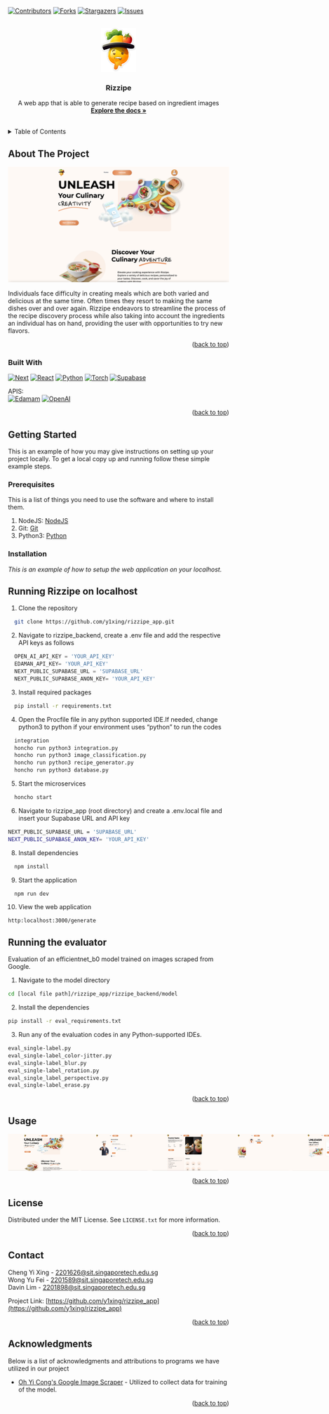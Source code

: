 <!-- Improved compatibility of back to top link: See: https://github.com/othneildrew/Best-README-Template/pull/73 -->
<a name="readme-top"></a>
<!--
*** Thanks for checking out the Best-README-Template. If you have a suggestion
*** that would make this better, please fork the repo and create a pull request
*** or simply open an issue with the tag "enhancement".
*** Don't forget to give the project a star!
*** Thanks again! Now go create something AMAZING! :D
-->



<!-- PROJECT SHIELDS -->
<!--
*** I'm using markdown "reference style" links for readability.
*** Reference links are enclosed in brackets [ ] instead of parentheses ( ).
*** See the bottom of this document for the declaration of the reference variables
*** for contributors-url, forks-url, etc. This is an optional, concise syntax you may use.
*** https://www.markdownguide.org/basic-syntax/#reference-style-links
-->
[![Contributors][contributors-shield]][contributors-url]
[![Forks][forks-shield]][forks-url]
[![Stargazers][stars-shield]][stars-url]
[![Issues][issues-shield]][issues-url]




<!-- PROJECT LOGO -->
<br />
<div align="center">
  <a href="https://github.com/othneildrew/Best-README-Template">
    <img src="src/assets/NoWordLogo.png" alt="Logo" width="80" height="100">
  </a>

  <h3 align="center">Rizzipe</h3>

  <p align="center">
    A web app that is able to generate recipe based on ingredient images
    <br />
    <a href="https://github.com/y1xing/rizzipe_app"><strong>Explore the docs »</strong></a>
    <br />
    <br />
<!--     <a href="https://github.com/othneildrew/Best-README-Template">View Demo</a>
    ·
    <a href="https://github.com/othneildrew/Best-README-Template/issues">Report Bug</a>
    ·
    <a href="https://github.com/othneildrew/Best-README-Template/issues">Request Feature</a> -->
  </p>
</div>



<!-- TABLE OF CONTENTS -->
<details>
  <summary>Table of Contents</summary>
  <ol>
    <li>
      <a href="#about-the-project">About The Project</a>
      <ul>
        <li><a href="#built-with">Built With</a></li>
      </ul>
    </li>
    <li>
      <a href="#getting-started">Getting Started</a>
      <ul>
        <li><a href="#prerequisites">Prerequisites</a></li>
        <li><a href="#installation">Installation</a></li>
      </ul>
    </li>
    <li><a href="#usage">Usage</a></li>
    <li><a href="#contributing">Contributing</a></li>
    <li><a href="#contact">Contact</a></li>
    <li><a href="#acknowledgments">Acknowledgments</a></li>
  </ol>
</details>



<!-- ABOUT THE PROJECT -->
## About The Project

[![Product Name Screen Shot][product-screenshot]](https://example.com)

Individuals face difficulty in creating meals which are both varied and delicious at the same time. Often times they resort to making the same dishes over and over again. Rizzipe endeavors to streamline the process of the recipe discovery process while also taking into account the ingredients an individual has on hand, providing the user with opportunities to try new flavors.


<p align="right">(<a href="#readme-top">back to top</a>)</p>



### Built With

[![Next][Next.js]][Next-url] 
[![React][React.js]][React-url]
[![Python][Python]][Python-url]
[![Torch][Torch]][Torch-url] 
[![Supabase][Supabase]][Supabase-url]

APIS:<br> 
[![Edamam][Edamam]][Edamam-url]
[![OpenAI][OpenAI]][OpenAI-url]


<p align="right">(<a href="#readme-top">back to top</a>)</p>



<!-- GETTING STARTED -->
## Getting Started

This is an example of how you may give instructions on setting up your project locally.
To get a local copy up and running follow these simple example steps.

### Prerequisites

This is a list of things you need to use the software and where to install them.
1. NodeJS: [NodeJS](https://nodejs.org/en) 
2. Git: [Git](https://git-scm.com/downloads)
3. Python3: [Python](https://www.python.org/downloads/)

### Installation

_This is an example of how to setup the web application on your localhost._

<h2>Running Rizzipe on localhost</h2>

1. Clone the repository
```sh
  git clone https://github.com/y1xing/rizzipe_app.git
```
2. Navigate to rizzipe_backend, create a .env file and add the respective API keys as follows
```js
  OPEN_AI_API_KEY = 'YOUR_API_KEY'
  EDAMAN_API_KEY= 'YOUR_API_KEY'
  NEXT_PUBLIC_SUPABASE_URL = 'SUPABASE_URL'
  NEXT_PUBLIC_SUPABASE_ANON_KEY= 'YOUR_API_KEY' 
```
3. Install required packages
```sh
  pip install -r requirements.txt
```
4. Open the Procfile file in any python supported IDE.If needed, change python3 to python if your environment uses “python” to run the codes
```sh
  integration
  honcho run python3 integration.py
  honcho run python3 image_classification.py
  honcho run python3 recipe_generator.py
  honcho run python3 database.py
```
5. Start the microservices
```sh
  honcho start
```
6. Navigate to rizzipe_app (root directory) and create a .env.local file and insert your Supabase URL and API key
```sh
NEXT_PUBLIC_SUPABASE_URL = 'SUPABASE_URL'
NEXT_PUBLIC_SUPABASE_ANON_KEY= 'YOUR_API_KEY' 
```
8. Install dependencies
```sh
  npm install
```
9. Start the application
```
  npm run dev
```
10. View the web application
```sh
http:localhost:3000/generate
```

<h2>Running the evaluator</h2>
Evaluation of an efficientnet_b0 model trained on images scraped from Google.

1. Navigate to the model directory
```sh
cd [local file path]/rizzipe_app/rizzipe_backend/model
```
2. Install the dependencies
```sh
pip install -r eval_requirements.txt
```
3. Run any of the evaluation codes in any Python-supported IDEs.
```sh
eval_single-label.py
eval_single-label_color-jitter.py
eval_single-label_blur.py
eval_single-label_rotation.py
eval_single_label_perspective.py
eval_single-label_erase.py
```

<p align="right">(<a href="#readme-top">back to top</a>)</p>



<!-- USAGE EXAMPLES -->
## Usage

<div style="display:flex;">
  <img src="images/screenshot.png" alt="Image 1" width="32%" />
  <img src="images/1.png" alt="Image 2" width="32%" />
  <img src="images/2.png" alt="Image 3" width="32%" />
  <img src="images/3.png" alt="Image 4" width="32%" />
  <img src="images/4.png" alt="Image 5" width="32%" />
</div>

<p align="right">(<a href="#readme-top">back to top</a>)</p>






<!-- LICENSE -->
## License

Distributed under the MIT License. See `LICENSE.txt` for more information.

<p align="right">(<a href="#readme-top">back to top</a>)</p>



<!-- CONTACT -->
## Contact

Cheng Yi Xing - 2201626@sit.singaporetech.edu.sg <br>
Wong Yu Fei - 2201589@sit.singaporetech.edu.sg <br>
Davin Lim - 2201898@sit.singaporetech.edu.sg 

Project Link: [https://github.com/y1xing/rizzipe_app](https://github.com/y1xing/rizzipe_app)

<p align="right">(<a href="#readme-top">back to top</a>)</p>



<!-- ACKNOWLEDGMENTS -->
## Acknowledgments

Below is a list of acknowledgments and attributions to programs we have utilized in our project

* [Oh Yi Cong's Google Image Scraper](https://github.com/ohyicong/Google-Image-Scraper) - Utilized to collect data for training of the model.

<p align="right">(<a href="#readme-top">back to top</a>)</p>



<!-- MARKDOWN LINKS & IMAGES -->
<!-- https://www.markdownguide.org/basic-syntax/#reference-style-links -->
[contributors-shield]: https://img.shields.io/github/contributors/y1xing/rizzipe_app.svg?style=for-the-badge
[contributors-url]: https://github.com/y1xing/rizzipe_app/graphs/contributors
[forks-shield]: https://img.shields.io/github/forks/y1xing/rizzipe_app.svg?style=for-the-badge
[forks-url]: https://github.com/y1xing/rizzipe_app/network/members
[stars-shield]: https://img.shields.io/github/stars/y1xing/rizzipe_app.svg?style=for-the-badge
[stars-url]: https://github.com/y1xing/rizzipe_app/stargazers
[issues-shield]: https://img.shields.io/github/issues/y1xing/rizzipe_app.svg?style=for-the-badge
[issues-url]: https://github.com/y1xing/rizzipe_app/issues
[license-shield]: https://img.shields.io/github/license/y1xing/rizzipe_app.svg.svg?style=for-the-badge
[license-url]: https://github.com/y1xing/rizzipe_app/blob/main/LICENSE.txt

[product-screenshot]: images/screenshot.png
[Next.js]: https://img.shields.io/badge/next.js-000000?style=for-the-badge&logo=nextdotjs&logoColor=white
[Next-url]: https://nextjs.org/
[React.js]: https://img.shields.io/badge/React-20232A?style=for-the-badge&logo=react&logoColor=61DAFB
[React-url]: https://reactjs.org/
[Python]: https://img.shields.io/badge/Python-14354C?style=for-the-badge&logo=python&logoColor=white
[Python-url]: https://www.python.org/ 
[Torch]: https://img.shields.io/badge/PyTorch-%23EE4C2C.svg?style=for-the-badge&logo=PyTorch&logoColor=white
[Torch-url]: https://pytorch.org/
[Supabase]: https://img.shields.io/badge/Supabase-3ECF8E?style=for-the-badge&logo=supabase&logoColor=white
[Supabase-url]: https://supabase.com/
[Edamam]: https://img.shields.io/badge/Edamam-8A2BE2
[Edamam-url]: https://www.edamam.com/
[OpenAI]: https://img.shields.io/badge/OpenAI-8A2BE2
[OpenAI-url]: https://openai.com/
